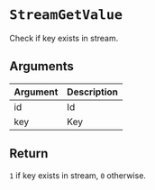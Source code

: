 # `StreamGetValue`

Check if key exists in stream.

## Arguments

| Argument | Description |
| -------- | ----------- |
| id       | Id          |
| key      | Key         |

## Return

`1` if key exists in stream, `0` otherwise.
